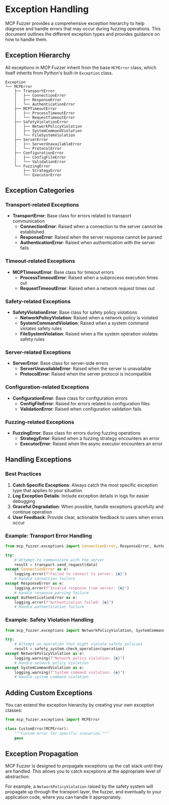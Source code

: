 # Exception Handling

MCP Fuzzer provides a comprehensive exception hierarchy to help diagnose and handle errors that may occur during fuzzing operations. This document outlines the different exception types and provides guidance on how to handle them.

## Exception Hierarchy

All exceptions in MCP Fuzzer inherit from the base `MCPError` class, which itself inherits from Python's built-in `Exception` class.

```
Exception
└── MCPError
    ├── TransportError
    │   ├── ConnectionError
    │   ├── ResponseError
    │   └── AuthenticationError
    ├── MCPTimeoutError
    │   ├── ProcessTimeoutError
    │   └── RequestTimeoutError
    ├── SafetyViolationError
    │   ├── NetworkPolicyViolation
    │   ├── SystemCommandViolation
    │   └── FileSystemViolation
    ├── ServerError
    │   ├── ServerUnavailableError
    │   └── ProtocolError
    ├── ConfigurationError
    │   ├── ConfigFileError
    │   └── ValidationError
    └── FuzzingError
        ├── StrategyError
        └── ExecutorError
```

## Exception Categories

### Transport-related Exceptions

- **TransportError**: Base class for errors related to transport communication
  - **ConnectionError**: Raised when a connection to the server cannot be established
  - **ResponseError**: Raised when the server response cannot be parsed
  - **AuthenticationError**: Raised when authentication with the server fails

### Timeout-related Exceptions

- **MCPTimeoutError**: Base class for timeout errors
  - **ProcessTimeoutError**: Raised when a subprocess execution times out
  - **RequestTimeoutError**: Raised when a network request times out

### Safety-related Exceptions

- **SafetyViolationError**: Base class for safety policy violations
  - **NetworkPolicyViolation**: Raised when a network policy is violated
  - **SystemCommandViolation**: Raised when a system command violates safety rules
  - **FileSystemViolation**: Raised when a file system operation violates safety rules

### Server-related Exceptions

- **ServerError**: Base class for server-side errors
  - **ServerUnavailableError**: Raised when the server is unavailable
  - **ProtocolError**: Raised when the server protocol is incompatible

### Configuration-related Exceptions

- **ConfigurationError**: Base class for configuration errors
  - **ConfigFileError**: Raised for errors related to configuration files
  - **ValidationError**: Raised when configuration validation fails

### Fuzzing-related Exceptions

- **FuzzingError**: Base class for errors during fuzzing operations
  - **StrategyError**: Raised when a fuzzing strategy encounters an error
  - **ExecutorError**: Raised when the async executor encounters an error

## Handling Exceptions

### Best Practices

1. **Catch Specific Exceptions**: Always catch the most specific exception type that applies to your situation
2. **Log Exception Details**: Include exception details in logs for easier debugging
3. **Graceful Degradation**: When possible, handle exceptions gracefully and continue operation
4. **User Feedback**: Provide clear, actionable feedback to users when errors occur

### Example: Transport Error Handling

```python
from mcp_fuzzer.exceptions import ConnectionError, ResponseError, AuthenticationError

try:
    # Attempt to communicate with the server
    result = transport.send_request(data)
except ConnectionError as e:
    logging.error(f"Failed to connect to server: {e}")
    # Handle connection failure
except ResponseError as e:
    logging.error(f"Invalid response from server: {e}")
    # Handle response parsing failure
except AuthenticationError as e:
    logging.error(f"Authentication failed: {e}")
    # Handle authentication failure
```

### Example: Safety Violation Handling

```python
from mcp_fuzzer.exceptions import NetworkPolicyViolation, SystemCommandViolation

try:
    # Attempt an operation that might violate safety policies
    result = safety_system.check_operation(operation)
except NetworkPolicyViolation as e:
    logging.warning(f"Network policy violation: {e}")
    # Handle network policy violation
except SystemCommandViolation as e:
    logging.warning(f"System command violation: {e}")
    # Handle system command violation
```

## Adding Custom Exceptions

You can extend the exception hierarchy by creating your own exception classes:

```python
from mcp_fuzzer.exceptions import MCPError

class CustomError(MCPError):
    """Custom error for specific scenarios."""
    pass
```

## Exception Propagation

MCP Fuzzer is designed to propagate exceptions up the call stack until they are handled. This allows you to catch exceptions at the appropriate level of abstraction.

For example, a `NetworkPolicyViolation` raised by the safety system will propagate up through the transport layer, the fuzzer, and eventually to your application code, where you can handle it appropriately.
